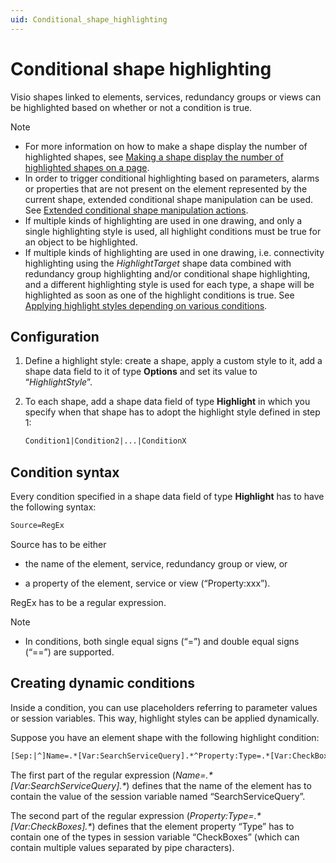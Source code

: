 ```yaml
---
uid: Conditional_shape_highlighting
---
```


# Conditional shape highlighting

Visio shapes linked to elements, services, redundancy groups or views can be highlighted based on whether or not a condition is true.

> [!NOTE]
> - For more information on how to make a shape display the number of highlighted shapes, see [Making a shape display the number of highlighted shapes on a page](xref:Making_a_shape_display_the_number_of_highlighted_shapes_on_a_page).
> - In order to trigger conditional highlighting based on parameters, alarms or properties that are not present on the element represented by the current shape, extended conditional shape manipulation can be used. See [Extended conditional shape manipulation actions](xref:Extended_conditional_shape_manipulation_actions).
> - If multiple kinds of highlighting are used in one drawing, and only a single highlighting style is used, all highlight conditions must be true for an object to be highlighted.
> - If multiple kinds of highlighting are used in one drawing, i.e. connectivity highlighting using the *HighlightTarget* shape data combined with redundancy group highlighting and/or conditional shape highlighting, and a different highlighting style is used for each type, a shape will be highlighted as soon as one of the highlight conditions is true. See [Applying highlight styles depending on various conditions](xref:Options_for_highlighting_DCF_connections#applying-highlight-styles-depending-on-various-conditions).

## Configuration

1. Define a highlight style: create a shape, apply a custom style to it, add a shape data field to it of type **Options** and set its value to “*HighlightStyle*”.

2. To each shape, add a shape data field of type **Highlight** in which you specify when that shape has to adopt the highlight style defined in step 1:

    ```txt
    Condition1|Condition2|...|ConditionX
    ```

## Condition syntax

Every condition specified in a shape data field of type **Highlight** has to have the following syntax:

```txt
Source=RegEx
```

Source has to be either

- the name of the element, service, redundancy group or view, or

- a property of the element, service or view (“Property:xxx”).

RegEx has to be a regular expression.

> [!NOTE]
> - In conditions, both single equal signs (“=”) and double equal signs (“==”) are supported.

## Creating dynamic conditions

Inside a condition, you can use placeholders referring to parameter values or session variables. This way, highlight styles can be applied dynamically.

Suppose you have an element shape with the following highlight condition:

```txt
[Sep:|^]Name=.*[Var:SearchServiceQuery].*^Property:Type=.*[Var:CheckBoxes].*
```

The first part of the regular expression (*Name=.\*\[Var:SearchServiceQuery\].\**) defines that the name of the element has to contain the value of the session variable named “SearchServiceQuery”.

The second part of the regular expression (*Property:Type=.\*\[Var:CheckBoxes\].\**) defines that the element property “Type” has to contain one of the types in session variable “CheckBoxes” (which can contain multiple values separated by pipe characters).
